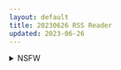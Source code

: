 ```yaml
---
layout: default
title: 20230626 RSS Reader
updated: 2023-06-26
---
```


<details class='content-parent'>
<summary>
NSFW
</summary>
<details class='content-child'>
<summary>
<span class='rss-title'> [自扫] [9784894659131] [冬みかん] えち女子プロフィール [EPUB] </span> <a class='rss-link' href='https://gmgard.com/gm122836' target='_blank'>&nbsp;</a>
<div class='rss-published'> 🕛 20230625 09:51:29</div>
</summary>
<img src="https://static.gmgard.us/Images/upload/32573260151283363.jpg" /><br /><p>这次给大家带来的是冬橘子老师的第四本单行本，上一本《女子校生が制服姿でえっちなことをしているようです!》由于存在大混操导致明明是纯爱但是弥漫着一股子怪味(虽然我是挺喜欢的喜欢到把日版DL苔DL苔扫图全传了)，本次单行本收录了冬橘子老师从去年4月到今年2月为止的所有作品，全部是纯爱题材(一年出一本单行本，妥妥的台柱待遇)。老师笔下拥有着淡淡母性和丰腴肉体但是偶尔金句频出破了个大防的JK真是太棒辣~ </p>
</details>
<details class='content-child'>
<summary>
<span class='rss-title'> [自购][暂无RJ号][サークル☆フェアリーフラワー]勇者姫ミリアMZ版(ボイス付き)体验版 </span> <a class='rss-link' href='https://gmgard.com/gm122831' target='_blank'>&nbsp;</a>
<div class='rss-published'> 🕛 20230625 07:00:32</div>
</summary>
<img src="https://static.gmgard.us/Images/upload/66513251857563529.jpg" /><br /><p>
原文介绍


というわけで今月の有料プランの短編ゲームです。
勇者姫ミリアのロリミリアのHシーンを収録したゲームをMZ版として公開致します！
こちらのゲームは画面を1280×960サイズで楽しめます！
また収録されたシーンは

・デブ王子とのHシーン（膣内放尿）
・貴族の社交場にて輪姦されるシーン
・村人達に犯されるシーン

の３シーンをそれぞれ、通常Ver、淫乱Ver。
また衣装差分、ボテ腹差</p>
</details>
<details class='content-child'>
<summary>
<span class='rss-title'> [赤月屋 (赤月みゅうと)] 七夏の楽園～田舎の学校で美少女ハーレム～（1-7） </span> <a class='rss-link' href='https://www.hacg.sbs/wp/96680.html' target='_blank'>&nbsp;</a>
<div class='rss-published'> 🕛 20230625 06:22:46</div>
</summary>
赤月みゅうと大师的作品，目前更新到了第7话，无修正绝赞好评，非常实用。 故事主要 &#8230; <a href="https://www.hacg.sbs/wp/96680.html">继续阅读 <span class="meta-nav">&#8594;</span></a>
</details>
<details class='content-child'>
<summary>
<span class='rss-title'> 【新汉化作品】[Key] プリマドール 冬空花火丨雪華文様 / 天籁人偶 冬空焰火/雪花纹理 汉化硬盘版[绿茶汉化组][4.09G][BDOD] </span> <a class='rss-link' href='https://www.south-plus.net/read.php?tid=1865221' target='_blank'>&nbsp;</a>
<div class='rss-published'> 🕛 20230625 04:31:07</div>
</summary>
<img src='https://img.imoutomoe.net/\images/2023/05/20/ad9a3b74ebea4a114ecae010e799089d.jpg'/>
プリマドール 冬空花火/雪華文様 初回限定版
ブランド：    Key（このブランドの作品一覧）
定価：    ￥5,800 (税込￥6,380)
発売日：    2023/04/28
 ..
</details>
<details class='content-child'>
<summary>
<span class='rss-title'> [Kirin个人汉化] (COMIC BAVEL 2023年8月号) [みぞね] 発情人外日誌 1ページ目 [DL版] </span> <a class='rss-link' href='https://gmgard.com/gm122834' target='_blank'>&nbsp;</a>
<div class='rss-published'> 🕛 20230625 04:16:29</div>
</summary>
<img src="https://static.gmgard.us/Images/upload/25329252005295917.jpg" /><br /><p>みぞね老师时隔一年的新连载！
这次的主题貌似是“发情”
但之后的故事如果只有“发情”一个要素的话好像又有点不够劲儿…
期待老师能多玩出点花样来

上一个同人本（https://gmgard.com/gm118137）的角色这次也有客串，可以确定是一条世界线
之前还出过两个短篇（https://gmgard.com/gm88697和https://gmgard.com/gm99735）
设定上也很接</p>
</details>
<details class='content-child'>
<summary>
<span class='rss-title'> (成年コミック) [まめぞう] ぬくぬくミニほーるず [DL版] (DLsite限定特典付き) </span> <a class='rss-link' href='https://gmgard.com/gm122835' target='_blank'>&nbsp;</a>
<div class='rss-published'> 🕛 20230625 04:06:10</div>
</summary>
<img src="https://static.gmgard.us/Images/upload/19182252006094627.jpg" /><br /><p>好撸的萝莉本。主要故事：封面的短发萝莉试着玩援交，觉得很舒服，就把闺蜜长发萝莉也给拉下水了。真的是了不起的分享精神。有好事不吃独食，而是拿出来分享给闺蜜的小萝莉最讨人喜了，大叔们都很喜欢。</p>
</details>
<details class='content-child'>
<summary>
<span class='rss-title'> [无修正][未知字幕组][バニラ] 処女オークション 1+2 </span> <a class='rss-link' href='https://gmgard.com/gm122833' target='_blank'>&nbsp;</a>
<div class='rss-published'> 🕛 20230625 04:02:48</div>
</summary>
<img src="https://iili.io/HPUV2ou.gif" /><br /><p>三个妹子因为各自的原因 想拍卖自己</p>
</details>
<details class='content-child'>
<summary>
<span class='rss-title'> [官方中文] (FF35) [壞茸社 (Chicke III、4why)] 二分の誘動 (五等分の花嫁) </span> <a class='rss-link' href='https://gmgard.com/gm122830' target='_blank'>&nbsp;</a>
<div class='rss-published'> 🕛 20230625 03:59:18</div>
</summary>
<img src="https://static.gmgard.us/Images/upload/12258251921453240.jpg" /><br /><p>复习本子的时候发现站里没这本，这么好的本子有小色胚 看不到太可怜了</p>
</details>

</details>
